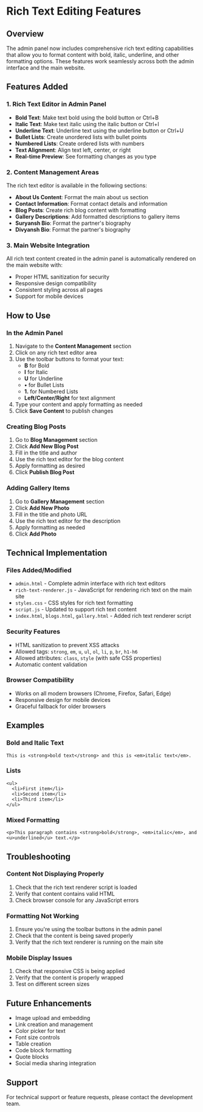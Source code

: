 # Rich Text Editing Features

## Overview
The admin panel now includes comprehensive rich text editing capabilities that allow you to format content with bold, italic, underline, and other formatting options. These features work seamlessly across both the admin interface and the main website.

## Features Added

### 1. Rich Text Editor in Admin Panel
- **Bold Text**: Make text bold using the bold button or Ctrl+B
- **Italic Text**: Make text italic using the italic button or Ctrl+I
- **Underline Text**: Underline text using the underline button or Ctrl+U
- **Bullet Lists**: Create unordered lists with bullet points
- **Numbered Lists**: Create ordered lists with numbers
- **Text Alignment**: Align text left, center, or right
- **Real-time Preview**: See formatting changes as you type

### 2. Content Management Areas
The rich text editor is available in the following sections:
- **About Us Content**: Format the main about us section
- **Contact Information**: Format contact details and information
- **Blog Posts**: Create rich blog content with formatting
- **Gallery Descriptions**: Add formatted descriptions to gallery items
- **Suryansh Bio**: Format the partner's biography
- **Divyansh Bio**: Format the partner's biography

### 3. Main Website Integration
All rich text content created in the admin panel is automatically rendered on the main website with:
- Proper HTML sanitization for security
- Responsive design compatibility
- Consistent styling across all pages
- Support for mobile devices

## How to Use

### In the Admin Panel
1. Navigate to the **Content Management** section
2. Click on any rich text editor area
3. Use the toolbar buttons to format your text:
   - **B** for Bold
   - **I** for Italic
   - **U** for Underline
   - **•** for Bullet Lists
   - **1.** for Numbered Lists
   - **Left/Center/Right** for text alignment
4. Type your content and apply formatting as needed
5. Click **Save Content** to publish changes

### Creating Blog Posts
1. Go to **Blog Management** section
2. Click **Add New Blog Post**
3. Fill in the title and author
4. Use the rich text editor for the blog content
5. Apply formatting as desired
6. Click **Publish Blog Post**

### Adding Gallery Items
1. Go to **Gallery Management** section
2. Click **Add New Photo**
3. Fill in the title and photo URL
4. Use the rich text editor for the description
5. Apply formatting as needed
6. Click **Add Photo**

## Technical Implementation

### Files Added/Modified
- `admin.html` - Complete admin interface with rich text editors
- `rich-text-renderer.js` - JavaScript for rendering rich text on the main site
- `styles.css` - CSS styles for rich text formatting
- `script.js` - Updated to support rich text content
- `index.html`, `blogs.html`, `gallery.html` - Added rich text renderer script

### Security Features
- HTML sanitization to prevent XSS attacks
- Allowed tags: `strong`, `em`, `u`, `ul`, `ol`, `li`, `p`, `br`, `h1-h6`
- Allowed attributes: `class`, `style` (with safe CSS properties)
- Automatic content validation

### Browser Compatibility
- Works on all modern browsers (Chrome, Firefox, Safari, Edge)
- Responsive design for mobile devices
- Graceful fallback for older browsers

## Examples

### Bold and Italic Text
```
This is <strong>bold text</strong> and this is <em>italic text</em>.
```

### Lists
```
<ul>
  <li>First item</li>
  <li>Second item</li>
  <li>Third item</li>
</ul>
```

### Mixed Formatting
```
<p>This paragraph contains <strong>bold</strong>, <em>italic</em>, and <u>underlined</u> text.</p>
```

## Troubleshooting

### Content Not Displaying Properly
1. Check that the rich text renderer script is loaded
2. Verify that content contains valid HTML
3. Check browser console for any JavaScript errors

### Formatting Not Working
1. Ensure you're using the toolbar buttons in the admin panel
2. Check that the content is being saved properly
3. Verify that the rich text renderer is running on the main site

### Mobile Display Issues
1. Check that responsive CSS is being applied
2. Verify that the content is properly wrapped
3. Test on different screen sizes

## Future Enhancements
- Image upload and embedding
- Link creation and management
- Color picker for text
- Font size controls
- Table creation
- Code block formatting
- Quote blocks
- Social media sharing integration

## Support
For technical support or feature requests, please contact the development team.
